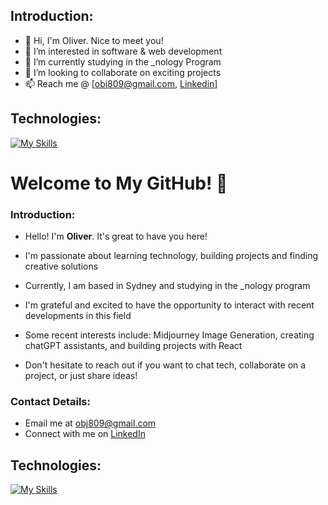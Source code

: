 ## Introduction: 

- 👋 Hi, I'm Oliver. Nice to meet you!
- 👀 I’m interested in software & web development
- 🌱 I’m currently studying in the _nology Program
- 💞️ I’m looking to collaborate on exciting projects
- 📫 Reach me @ [obj809@gmail.com, [Linkedin](https://www.linkedin.com/feed/)]

## Technologies: 

  [![My Skills](https://skillicons.dev/icons?i=html,css,sass,bootstrap,tailwind,js,react,nodejs,python,django,flask,java,firebase,mongodb,aws)](https://skillicons.dev)

<!---
cyberforge1/cyberforge1 is a ✨ special ✨ repository because its `README.md` (this file) appears on your GitHub profile.
You can click the Preview link to take a look at your changes.
--->
<!---
cyberforge1/cyberforge1 is a ✨ special ✨ repository because its `README.md` (this file) appears on your GitHub profile.
You can click the Preview link to take a look at your changes.
--->


# Welcome to My GitHub! 👋

### Introduction:
- Hello! I'm **Oliver**. It's great to have you here! 
- I'm passionate about learning technology, building projects and finding creative solutions 
- Currently, I am based in Sydney and studying in the _nology program
- I'm grateful and excited to have the opportunity to interact with recent developments in this field
- Some recent interests include: Midjourney Image Generation, creating chatGPT assistants, and building projects with React

- Don't hesitate to reach out if you want to chat tech, collaborate on a project, or just share ideas!

### Contact Details:
- Email me at [obj809@gmail.com](obj809@gmail.com)
- Connect with me on [LinkedIn](https://www.linkedin.com/in/obj809/)

## Technologies: 

  [![My Skills](https://skillicons.dev/icons?i=html,css,sass,bootstrap,tailwind,js,react,nodejs,python,django,flask,java,firebase,mongodb,aws)](https://skillicons.dev)

